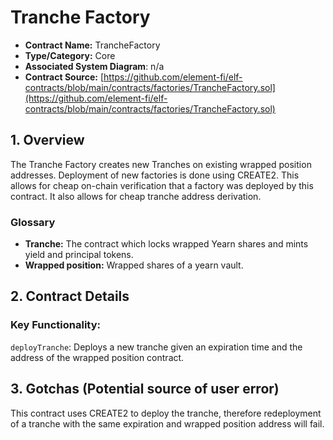 # Tranche Factory

* **Contract Name:** TrancheFactory
* **Type/Category:** Core
* **Associated System Diagram**: n/a
* **Contract Source:** [https://github.com/element-fi/elf-contracts/blob/main/contracts/factories/TrancheFactory.sol](https://github.com/element-fi/elf-contracts/blob/main/contracts/factories/TrancheFactory.sol)

## 1. Overview

The Tranche Factory creates new Tranches on existing wrapped position addresses. Deployment of new factories is done using CREATE2. This allows for cheap on-chain verification that a factory was deployed by this contract. It also allows for cheap tranche address derivation.

### **Glossary**

* **Tranche:** The contract which locks wrapped Yearn shares and mints yield and principal tokens.
* **Wrapped position:** Wrapped shares of a yearn vault.

## 2. Contract Details

### **Key Functionality:**

`deployTranche`: Deploys a new tranche given an expiration time and the address of the wrapped position contract.

## 3. Gotchas (Potential source of user error)

This contract uses CREATE2 to deploy the tranche, therefore redeployment of a tranche with the same expiration and wrapped position address will fail.
